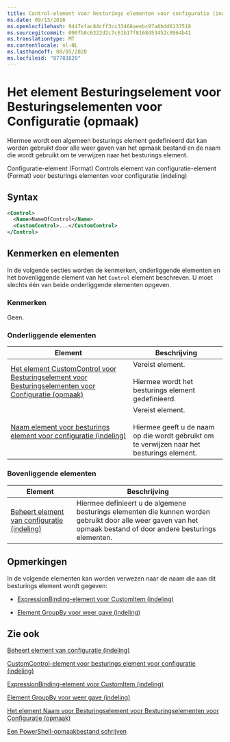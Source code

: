 ```yaml
---
title: Control-element voor besturings elementen voor configuratie (indeling) | Microsoft Docs
ms.date: 09/13/2016
ms.openlocfilehash: 9447efac84cff3cc33468aeebc97a8bdd6137518
ms.sourcegitcommit: 0907b8c6322d2c7c61b17f8168d53452c8964b41
ms.translationtype: MT
ms.contentlocale: nl-NL
ms.lasthandoff: 08/05/2020
ms.locfileid: "87783820"
---
```

# <a name="control-element-for-controls-for-configuration-format"></a>Het element Besturingselement voor Besturingselementen voor Configuratie (opmaak)

Hiermee wordt een algemeen besturings element gedefinieerd dat kan worden gebruikt door alle weer gaven van het opmaak bestand en de naam die wordt gebruikt om te verwijzen naar het besturings element.

Configuratie-element (Format) Controls element van configuratie-element (Format) voor besturings elementen voor configuratie (indeling)

## <a name="syntax"></a>Syntax

```xml
<Control>
  <Name>NameOfControl</Name>
  <CustomControl>...</CustomControl>
</Control>
```

## <a name="attributes-and-elements"></a>Kenmerken en elementen

In de volgende secties worden de kenmerken, onderliggende elementen en het bovenliggende element van het `Control` element beschreven. U moet slechts één van beide onderliggende elementen opgeven.

### <a name="attributes"></a>Kenmerken

Geen.

### <a name="child-elements"></a>Onderliggende elementen

|Element|Beschrijving|
|-------------|-----------------|
|[Het element CustomControl voor Besturingselement voor Besturingselementen voor Configuratie (opmaak)](./customcontrol-element-for-control-for-controls-for-configuration-format.md)|Vereist element.<br /><br /> Hiermee wordt het besturings element gedefinieerd.|
|[Naam element voor besturings element voor configuratie (indeling)](./name-element-for-control-for-controls-for-configuration-format.md)|Vereist element.<br /><br /> Hiermee geeft u de naam op die wordt gebruikt om te verwijzen naar het besturings element.|

### <a name="parent-elements"></a>Bovenliggende elementen

|Element|Beschrijving|
|-------------|-----------------|
|[Beheert element van configuratie (indeling)](./controls-element-for-configuration-format.md)|Hiermee definieert u de algemene besturings elementen die kunnen worden gebruikt door alle weer gaven van het opmaak bestand of door andere besturings elementen.|

## <a name="remarks"></a>Opmerkingen

In de volgende elementen kan worden verwezen naar de naam die aan dit besturings element wordt gegeven:

- [ExpressionBinding-element voor CustomItem (indeling)](./expressionbinding-element-for-customitem-for-controls-for-configuration-format.md)

- [Element GroupBy voor weer gave (indeling)](./groupby-element-for-view-format.md)

## <a name="see-also"></a>Zie ook

[Beheert element van configuratie (indeling)](./controls-element-for-configuration-format.md)

[CustomControl-element voor besturings element voor configuratie (indeling)](./customcontrol-element-for-control-for-controls-for-configuration-format.md)

[ExpressionBinding-element voor CustomItem (indeling)](./expressionbinding-element-for-customitem-for-controls-for-configuration-format.md)

[Element GroupBy voor weer gave (indeling)](./groupby-element-for-view-format.md)

[Het element Naam voor Besturingselement voor Besturingselementen voor Configuratie (opmaak)](./name-element-for-control-for-controls-for-configuration-format.md)

[Een PowerShell-opmaakbestand schrijven](./writing-a-powershell-formatting-file.md)
